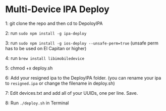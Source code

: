 # Multi-Device IPA Deploy

1: git clone the repo and then cd to DepoloyIPA

2: run `sudo npm install -g ipa-deploy`

3: run `sudo npm install -g ios-deploy --unsafe-perm=true` (unsafe perm has to be used on El Capitan or higher)

4: run `brew install libimobiledevice`

5: chmod +x deploy.sh

6: Add your resigned ipa to the DeployIPA folder.
(you can rename your ipa to `resigned.ipa` or change the filename in deploy.sh)

7: Edit devices.txt and add all of your UUIDs, one per line. Save.

8: Run `./deploy.sh` in Terminal
